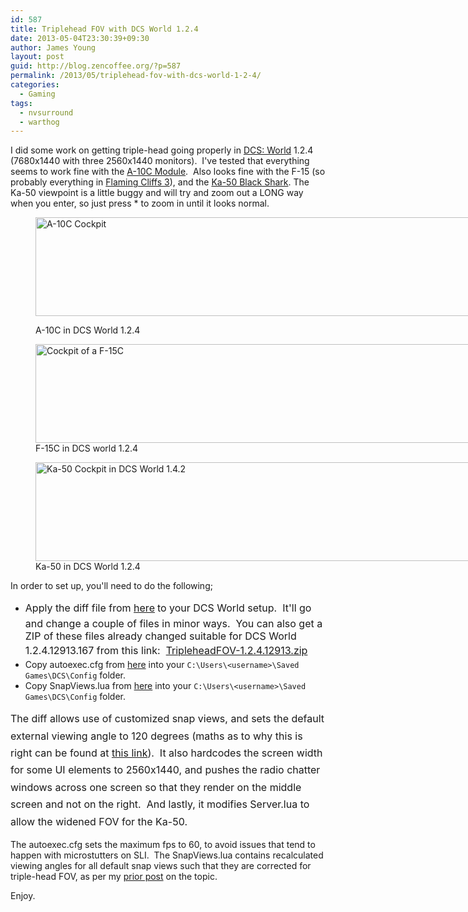 ```yaml
---
id: 587
title: Triplehead FOV with DCS World 1.2.4
date: 2013-05-04T23:30:39+09:30
author: James Young
layout: post
guid: http://blog.zencoffee.org/?p=587
permalink: /2013/05/triplehead-fov-with-dcs-world-1-2-4/
categories:
  - Gaming
tags:
  - nvsurround
  - warthog
---
```

I did some work on getting triple-head going properly in [DCS: World](https://www.digitalcombatsimulator.com/en/world/) 1.2.4 (7680x1440 with three 2560x1440 monitors).  I've tested that everything seems to work fine with the [A-10C Module](http://www.digitalcombatsimulator.com/en/products/warthog/).  Also looks fine with the F-15 (so probably everything in [Flaming Cliffs 3](http://www.digitalcombatsimulator.com/en/products/flaming_cliffs_3/)), and the [Ka-50 Black Shark](http://www.digitalcombatsimulator.com/en/products/black_shark/). The Ka-50 viewpoint is a little buggy and will try and zoom out a LONG way when you enter, so just press * to zoom in until it looks normal.<figure id="attachment_591" aria-describedby="caption-attachment-591" style="width: 1280px" class="wp-caption aligncenter">

[<img class=" wp-image-591 " alt="A-10C Cockpit" src="https://i1.wp.com/blog.zencoffee.org/wp-content/uploads/2013/05/Screen_130504_233933.jpg?resize=840%2C158" width="840" height="158" data-recalc-dims="1" />](https://i1.wp.com/blog.zencoffee.org/wp-content/uploads/2013/05/Screen_130504_233933.jpg)<figcaption id="caption-attachment-591" class="wp-caption-text">A-10C in DCS World 1.2.4</figcaption></figure> <figure id="attachment_590" aria-describedby="caption-attachment-590" style="width: 1280px" class="wp-caption aligncenter">[<img class=" wp-image-590 " alt="Cockpit of a F-15C" src="https://i1.wp.com/blog.zencoffee.org/wp-content/uploads/2013/05/Screen_130504_234153.jpg?resize=840%2C158" width="840" height="158" data-recalc-dims="1" />](https://i1.wp.com/blog.zencoffee.org/wp-content/uploads/2013/05/Screen_130504_234153.jpg)<figcaption id="caption-attachment-590" class="wp-caption-text">F-15C in DCS world 1.2.4</figcaption></figure> <figure id="attachment_594" aria-describedby="caption-attachment-594" style="width: 1280px" class="wp-caption aligncenter">[<img class=" wp-image-594" alt="Ka-50 Cockpit in DCS World 1.4.2" src="https://i2.wp.com/blog.zencoffee.org/wp-content/uploads/2013/05/Screen_130505_160633.jpg?resize=840%2C158" width="840" height="158" data-recalc-dims="1" />](https://i2.wp.com/blog.zencoffee.org/wp-content/uploads/2013/05/Screen_130505_160633.jpg)<figcaption id="caption-attachment-594" class="wp-caption-text">Ka-50 in DCS World 1.2.4</figcaption></figure> 

In order to set up, you'll need to do the following;

  * <span style="line-height: 1.714285714; font-size: 1rem;">Apply the diff file from </span><a style="line-height: 1.714285714; font-size: 1rem;" href="https://code.google.com/p/zencoding-blog/source/browse/trunk/flightsims/dcsworld/1.2.4-to-triplehead.patch">here</a> <span style="line-height: 1.714285714; font-size: 1rem;">to your DCS World setup.  It'll go and change a couple of files in minor ways.  You can also get a ZIP of these files already changed suitable for DCS World 1.2.4.12913.167 from this link:  <a href="http://blog.zencoffee.org/wp-content/uploads/2013/05/TripleheadFOV-1.2.4.12913.zip">TripleheadFOV-1.2.4.12913.zip</a><br /> </span>
  * Copy autoexec.cfg from [here](https://code.google.com/p/zencoding-blog/source/browse/trunk/flightsims/dcsworld/autoexec.cfg) into your `C:\Users\<username>\Saved Games\DCS\Config` folder.
  * Copy SnapViews.lua from [here](https://code.google.com/p/zencoding-blog/source/browse/trunk/flightsims/dcsworld/SnapViews.lua) into your `C:\Users\<username>\Saved Games\DCS\Config` folder.

<span style="line-height: 1.714285714; font-size: 1rem;">The diff allows use of customized snap views, and sets the default external viewing angle to 120 degrees (maths as to why this is right can be found at </span><a style="line-height: 1.714285714; font-size: 1rem;" title="FOV Adjustments for TripleHead Setups" href="http://blog.zencoffee.org/2012/08/fov-adjustments-for-triplehead-setups/">this link</a><span style="line-height: 1.714285714; font-size: 1rem;">).  It also hardcodes the screen width for some UI elements to 2560x1440, and pushes the radio chatter windows across one screen so that they render on the middle screen and not on the right.  And lastly, it modifies Server.lua to allow the widened FOV for the Ka-50.</span>

The autoexec.cfg sets the maximum fps to 60, to avoid issues that tend to happen with microstutters on SLI.  The SnapViews.lua contains recalculated viewing angles for all default snap views such that they are corrected for triple-head FOV, as per my [prior post](http://blog.zencoffee.org/2012/08/fov-adjustments-for-triplehead-setups/ "FOV Adjustments for TripleHead Setups") on the topic.

Enjoy.